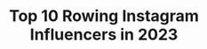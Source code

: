 ---
title: Top 10 Rowing Instagram Influencers in 2023
description: >-
  Find top rowing Instagram influencers in 2023. Most popular hashtags: #rowing #roeien #rudern.
platform: Instagram
hits: 562
text_top: See the most popular Instagram profiles on inBeat.
text_bottom: Our database has 562 Instagram influencers like this for you to pitch.
profiles:
  - username: "angelfournierrodriguez"
    fullname: >-
      Angel Fournier Rodriguez
    bio: >-
      Rowing 🇨🇺
    location: ""
    followers: 6158
    engagement: 996
    commentsToLikes: 0.011029
    id: ck5hggm0b2nri0i115wadcbl7
    verified: false
    hashtags: ""
  - username: "rowing.world"
    fullname: >-
      Rowing
    bio: >-
      👍 BEST 🔝 Rowing 🚣 Daily 🔛 Follow👉 Turn ON post notifications 💯 🚚 Worldwide shipping. Click to Shop T-Shirts 👕 ⤵👇
    location: "United States"
    followers: 19065
    engagement: 763
    commentsToLikes: 0.012098
    id: ck6u101neir9l0j71ptrtdjlc
    verified: false
    hashtags: "#repost"
  - username: "rowing.lover.ig"
    fullname: >-
      Rowing
    bio: >-
      Rowing !!!!!!!!!!!
    location: "United States"
    followers: 5385
    engagement: 958
    commentsToLikes: 0.012599
    id: ck8tb1fnjtydz0j78i7s3ixtd
    verified: false
    hashtags: ""
  - username: "sergi_miro"
    fullname: >-
      𝗦𝗘𝗥𝗚𝗜 𝗠𝗜𝗥𝗢́
    bio: >-
      📍Barcelona 💼 Marketing 🚣🏽‍♀️ Rowing ✨Lifestyle 🐱Lana 🌱Plant Lover 🌍 Travel ♀️Feminist 📩 smirosergi@icloud.com
    location: "Spain"
    followers: 30793
    engagement: 1878
    commentsToLikes: 0.014165
    id: ck5c9b794b4i90i11y7et16z6
    verified: false
    hashtags: "#beachvibes, #beach, #weekendvibes, #summer"
  - username: "juneschellscheidt"
    fullname: >-
      June Schellscheidt
    bio: >-
      NJ | California Rowing | ΔΓ
    location: "United States"
    followers: 2054
    engagement: 2477
    commentsToLikes: 0.043180
    id: ckap6c0pcf9980i78tkzjyt2o
    verified: false
    hashtags: "#uvgala"
  - username: "merijnsoeters"
    fullname: >-
      Merijn Soeters Photography
    bio: >-
      Professional photographer. Publisher of the books 'Ten years by the water' and ‘The cup from 1886’. #rowing #photographer #roeien #photography
    location: ""
    followers: 6947
    engagement: 614
    commentsToLikes: 0.010095
    id: ck0twh2iifcj40i192kmk4prb
    verified: false
    hashtags: "#rowing, #canottaggio, #aviron, #rudern"
  - username: "helenglovergb"
    fullname: >-
      Helen
    bio: >-
      🏆Olympic Rowing Champion 2012 and 2016, 🥇3 x World Champion. Enquiries to Hugo@ignite-sports.co.uk 💪🏻#fitness 💁#health 🌲#adventure 👶 👶 👦 #family
    location: "United Kingdom"
    followers: 31884
    engagement: 808
    commentsToLikes: 0.015962
    id: ck0w5dtrr35ig0i19of9nyhs0
    verified: false
    hashtags: "#toddler, #training, #cute, #mumlife"
  - username: "stefanoppo"
    fullname: >-
      Stefano Oppo
    bio: >-
      World Rowing Championships 🥈 // Olympic in Rio 🇧🇷 // Italian Rowing Team 🇮🇹 Live ⬇️
    location: "Italy"
    followers: 24507
    engagement: 326
    commentsToLikes: 0.009338
    id: ck138f1hgfx6t0i19cu3okuds
    verified: false
    hashtags: "#suppliedbyseikoitalia, #seiko5sports, #showyourstyle, #adv"
  - username: "bjornvdende"
    fullname: >-
      Bjorn van den Ende
    bio: >-
      🇳🇱 Olympic rowing athlete 🚣 Member of the @hollandacht 🇯🇵 Olympic Games Tokyo 2023 🤙 @redbullned athlete 🏋🏼 Former lightweight | OG Rio '
    location: "Brazil"
    followers: 8199
    engagement: 575
    commentsToLikes: 0.009538
    id: ck600ohuddysl0i14ks9cmdzr
    verified: false
    hashtags: "#trainingcamp, #teamnl, #hollandacht, #rowing"
  - username: "artofrowing.nz"
    fullname: >-
      Art of Rowing
    bio: >-
      Creating original rowing art, one stroke at the time. Drawing, painting, photography, space exploration.
    location: "New Zealand"
    followers: 6433
    engagement: 989
    commentsToLikes: 0.007241
    id: ck0w55h8u1zpm0i199tyqd2ab
    verified: false
    hashtags: "#gustavklimt, #artnouveau, #rowing, #artofrowingnz"
---